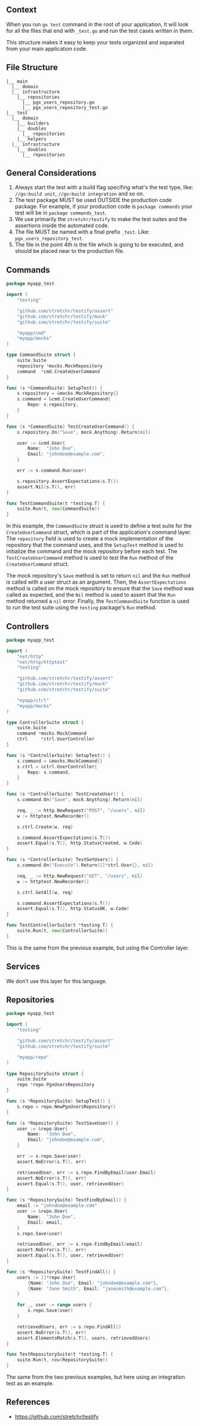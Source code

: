 ## Context
When you run `go test` command in the root of your application,
It will look for all the files that end with `_test.go` and run the test cases written in them.

This structure makes it easy to keep your tests organized and separated from your main application code.

## File Structure
```
|__ main
  |__ domain
  |__ infrastructure
    |__ repositories
      |__ pgx_users_repository.go
      |__ pgx_users_repository_test.go
|__ test
  |__ domain
    |__ builders
    |__ doubles
      |__ repositories
    |__ helpers
  |__ infrastructure
    |__ doubles
      |__ repositories
```

## General Considerations
1. Always start the test with a build flag specifing what's the test type, like: `//go:build unit`, `//go:build integration` and so on.
2. The test package MUST be used OUTSIDE the production code package. For example, if your production code is `package commands` your test will be in `package commands_test`.
3. We use primarily the `stretchr/testify` to make the test suites and the assertions inside the automated code.
4. The file MUST be named with a final prefix `_test`. Like: `pgx_users_repository_test`.
5. The file in the point 4th is the file which is going to be executed, and should be placed near to the production file.

## Commands
```go
package myapp_test

import (
	"testing"

	"github.com/stretchr/testify/assert"
	"github.com/stretchr/testify/mock"
	"github.com/stretchr/testify/suite"

	"myapp/cmd"
	"myapp/mocks"
)

type CommandSuite struct {
	suite.Suite
	repository *mocks.MockRepository
	command  *cmd.CreateUserCommand
}

func (s *CommandSuite) SetupTest() {
	s.repository = &mocks.MockRepository{}
	s.command = &cmd.CreateUserCommand{
		Repo: s.repository,
	}
}

func (s *CommandSuite) TestCreateUserCommand() {
	s.repository.On("Save", mock.Anything).Return(nil)

	user := &cmd.User{
		Name:  "John Doe",
		Email: "johndoe@example.com",
	}

	err := s.command.Run(user)

	s.repository.AssertExpectations(s.T())
	assert.Nil(s.T(), err)
}

func TestCommandSuite(t *testing.T) {
	suite.Run(t, new(CommandSuite))
}
```

In this example, the `CommandSuite` struct is used to define a test suite for the `CreateUserCommand` struct, which is part of the application's command layer.
The `repository` field is used to create a mock implementation of the repository that the command uses, and the `SetupTest` method is used to initialize the command and the mock repository before each test.
The `TestCreateUserCommand` method is used to test the `Run` method of the `CreateUserCommand` struct.

The mock repository's `Save` method is set to return `nil` and the `Run` method is called with a user struct as an argument.
Then, the `AssertExpectations` method is called on the mock repository to ensure that the `Save` method was called as expected, and the `Nil` method is used to assert that the `Run` method returned a `nil` error.
Finally, the `TestCommandSuite` function is used to run the test suite using the `testing` package's `Run` method.

## Controllers
```go
package myapp_test

import (
	"net/http"
	"net/http/httptest"
	"testing"

	"github.com/stretchr/testify/assert"
	"github.com/stretchr/testify/mock"
	"github.com/stretchr/testify/suite"

	"myapp/ctrl"
	"myapp/mocks"
)

type ControllerSuite struct {
	suite.Suite
	command *mocks.MockCommand
	ctrl     *ctrl.UserController
}

func (s *ControllerSuite) SetupTest() {
	s.command = &mocks.MockCommand{}
	s.ctrl = &ctrl.UserController{
		Repo: s.command,
	}
}

func (s *ControllerSuite) TestCreateUser() {
	s.command.On("Save", mock.Anything).Return(nil)

	req, _ := http.NewRequest("POST", "/users", nil)
	w := httptest.NewRecorder()

	s.ctrl.Create(w, req)

	s.command.AssertExpectations(s.T())
	assert.Equal(s.T(), http.StatusCreated, w.Code)
}

func (s *ControllerSuite) TestGetUsers() {
	s.command.On("Execute").Return([]*ctrl.User{}, nil)

	req, _ := http.NewRequest("GET", "/users", nil)
	w := httptest.NewRecorder()

	s.ctrl.GetAll(w, req)

	s.command.AssertExpectations(s.T())
	assert.Equal(s.T(), http.StatusOK, w.Code)
}

func TestControllerSuite(t *testing.T) {
	suite.Run(t, new(ControllerSuite))
}
```

This is the same from the previous example, but using the Controller layer.

## Services
We don't use this layer for this language.

## Repositories
```go
package myapp_test

import (
	"testing"

	"github.com/stretchr/testify/assert"
	"github.com/stretchr/testify/suite"

	"myapp/repo"
)

type RepositorySuite struct {
	suite.Suite
	repo *repo.PgxUsersRepository
}

func (s *RepositorySuite) SetupTest() {
	s.repo = repo.NewPgxUsersRepository()
}

func (s *RepositorySuite) TestSaveUser() {
	user := &repo.User{
		Name:  "John Doe",
		Email: "johndoe@example.com",
	}

	err := s.repo.Save(user)
	assert.NoError(s.T(), err)

	retrievedUser, err := s.repo.FindByEmail(user.Email)
	assert.NoError(s.T(), err)
	assert.Equal(s.T(), user, retrievedUser)
}

func (s *RepositorySuite) TestFindByEmail() {
	email := "johndoe@example.com"
	user := &repo.User{
		Name:  "John Doe",
		Email: email,
	}
	s.repo.Save(user)

	retrievedUser, err := s.repo.FindByEmail(email)
	assert.NoError(s.T(), err)
	assert.Equal(s.T(), user, retrievedUser)
}

func (s *RepositorySuite) TestFindAll() {
	users := []*repo.User{
		{Name: "John Doe", Email: "johndoe@example.com"},
		{Name: "Jane Smith", Email: "janesmith@example.com"},
	}

	for _, user := range users {
		s.repo.Save(user)
	}

	retrievedUsers, err := s.repo.FindAll()
	assert.NoError(s.T(), err)
	assert.ElementsMatch(s.T(), users, retrievedUsers)
}

func TestRepositorySuite(t *testing.T) {
	suite.Run(t, new(RepositorySuite))
}
```

The same from the two previous examples, but here using an integration test as an example.

## References

* https://github.com/stretchr/testify
